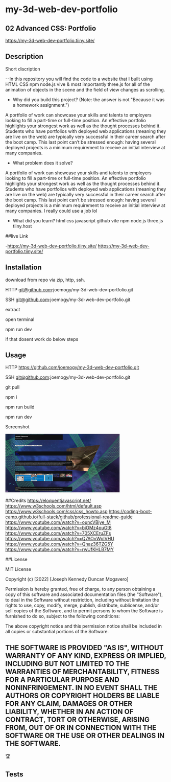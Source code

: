 # my-3d-web-dev-portfolio

## 02 Advanced CSS: Portfolio
https://my-3d-web-dev-portfolio.tiiny.site/
## Description
Short discription

--In this repository you will find the code to a website that I built using HTML CSS npm node.js vive & most importantly three.js for all of the animation of objects in the scene and the field of view changes as scrolling.
 

- Why did you build this project? (Note: the answer is not "Because it was a homework assignment.")

A portfolio of work can showcase your skills and talents to employers looking to fill a part-time or full-time position. An effective portfolio highlights your strongest work as well as the thought processes behind it. Students who have portfolios with deployed web applications (meaning they are live on the web) are typically very successful in their career search after the boot camp. This last point can’t be stressed enough: having several deployed projects is a minimum requirement to receive an initial interview at many companies.

  
- What problem does it solve?

A portfolio of work can showcase your skills and talents to employers looking to fill a part-time or full-time position. An effective portfolio highlights your strongest work as well as the thought processes behind it. Students who have portfolios with deployed web applications (meaning they are live on the web) are typically very successful in their career search after the boot camp. This last point can’t be stressed enough: having several deployed projects is a minimum requirement to receive an initial interview at many companies. I really could use a job
lol

- What did you learn?
html
css
javascript
github
vite
npm
node.js
three.js
tiiny.host


##live Link


-https://my-3d-web-dev-portfolio.tiiny.site/
https://my-3d-web-dev-portfolio.tiiny.site/
  
## Installation

download from repo via zip, http, ssh.

HTTP
git@github.com:joemogy/my-3d-web-dev-portfolio.git

SSH
git@github.com:joemogy/my-3d-web-dev-portfolio.git

extract 

open terminal

npm run dev

if that dosent work do below steps

## Usage

HTTP
https://github.com/joemogy/my-3d-web-dev-portfolio.git

SSH
git@github.com:joemogy/my-3d-web-dev-portfolio.git

git pull

npm i

npm run build

npm run dev


Screenshot

![Screenshot](/my-3d-web-dev-portfolio-screenshot.png)

##Credits
  https://eloquentjavascript.net/
  https://www.w3schools.com/html/default.asp
  https://www.w3schools.com/css/css_howto.asp
  https://coding-boot-camp.github.io/full-stack/github/professional-readme-guide
  https://www.youtube.com/watch?v=ouncVBiye_M
  https://www.youtube.com/watch?v=biOMz4puGt8
  https://www.youtube.com/watch?v=705XCEruZFs
  https://www.youtube.com/watch?v=Q7AOvWpIVHU
  https://www.youtube.com/watch?v=Qhaz36TZG5Y
  https://www.youtube.com/watch?v=rwUfKHLB7MY

  


##License

MIT License

Copyright (c) [2022] [Joseph Kennedy Duncan Mogavero]

Permission is hereby granted, free of charge, to any person obtaining a copy
of this software and associated documentation files (the "Software"), to deal
in the Software without restriction, including without limitation the rights
to use, copy, modify, merge, publish, distribute, sublicense, and/or sell
copies of the Software, and to permit persons to whom the Software is
furnished to do so, subject to the following conditions:

The above copyright notice and this permission notice shall be included in all
copies or substantial portions of the Software.

THE SOFTWARE IS PROVIDED "AS IS", WITHOUT WARRANTY OF ANY KIND, EXPRESS OR
IMPLIED, INCLUDING BUT NOT LIMITED TO THE WARRANTIES OF MERCHANTABILITY,
FITNESS FOR A PARTICULAR PURPOSE AND NONINFRINGEMENT. IN NO EVENT SHALL THE
AUTHORS OR COPYRIGHT HOLDERS BE LIABLE FOR ANY CLAIM, DAMAGES OR OTHER
LIABILITY, WHETHER IN AN ACTION OF CONTRACT, TORT OR OTHERWISE, ARISING FROM,
OUT OF OR IN CONNECTION WITH THE SOFTWARE OR THE USE OR OTHER DEALINGS IN THE
SOFTWARE.
---

🏆

## Tests
